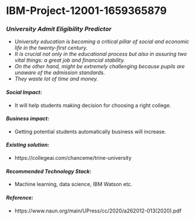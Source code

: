 # IBM-Project-12001-1659365879
<h3><em>University Admit Eligibility Predictor</em></h3>
<em><p>
  <ul>
  <li>University education is becoming a critical pillar of social and economic life in the twenty-first century. </li>
  <li>It is crucial not only in the educational process but also in assuring two vital things: a great job and financial stability. </li>
  <li>On the other hand, might be extremely challenging because pupils are unaware of the admission standards. </li>
  <li>They waste lot of time and money.</li>
  </ul>
</p></em>
<h4><b><em>Social Impact:</em></b></h4>
<ul><li>It will help students making decision for choosing a right college.</li></ul>
<h4><b><em>Business impact:</em></b></h4> 
<ul><li>Getting potential students automatically business will increase.</li></ul>
<h4><b><em>Existing solution:</em></b></h4> 
<ul><li>https://collegeai.com/chanceme/trine-university</li></ul>
<h4><b><em>Recommended Technology Stack:</em></b></h4> 
<ul><li>Machine learning, data science, IBM Watson etc.</li></ul>
<h4><b><em>Reference:</em></b></h4> 
<ul><li>https://www.naun.org/main/UPress/cc/2020/a262012-013(2020).pdf</li></ul>
